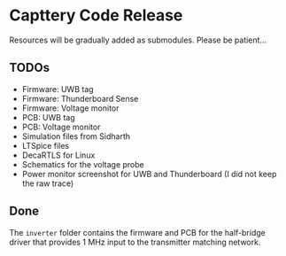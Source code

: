 # Capttery Code Release

Resources will be gradually added as submodules. Please be patient...

## TODOs

* Firmware: UWB tag
* Firmware: Thunderboard Sense
* Firmware: Voltage monitor
* PCB: UWB tag
* PCB: Voltage monitor
* Simulation files from Sidharth
* LTSpice files
* DecaRTLS for Linux
* Schematics for the voltage probe
* Power monitor screenshot for UWB and Thunderboard (I did not keep the raw trace)

## Done

The `inverter` folder contains the firmware and PCB for the half-bridge driver that provides 1 MHz input to the transmitter matching network.
